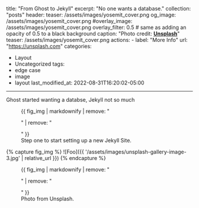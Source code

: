title: "From Ghost to Jekyll"
excerpt: "No one wants a database."
collection: "posts"
header:
  teaser: /assets/images/yosemit_cover.png
  og_image: /assets/images/yosemit_cover.png
  #overlay_image: /assets/images/yosemit_cover.png
  overlay_filter: 0.5 # same as adding an opacity of 0.5 to a black background
  caption: "Photo credit: [**Unsplash**](https://unsplash.com)"
  teaser: /assets/images/yosemit_cover.png
  actions:
    - label: "More Info"
      url: "https://unsplash.com"
categories:
  - Layout
  - Uncategorized
tags:
  - edge case
  - image
  - layout
last_modified_at: 2022-08-31T16:20:02-05:00
---
Ghost started wanting a databse, Jekyll not so much


<figure>
  {{ fig_img | markdownify | remove: "<p>" | remove: "</p>" }}
  <figcaption>Step one to start setting up a new Jekyll Site.</figcaption>
</figure>

{% capture fig_img %}
![Foo]({{ '/assets/images/unsplash-gallery-image-3.jpg' | relative_url }})
{% endcapture %}

<figure>
  {{ fig_img | markdownify | remove: "<p>" | remove: "</p>" }}
  <figcaption>Photo from Unsplash.</figcaption>
</figure>